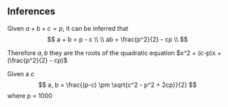 ## Inferences
Given $a + b + c = p$, it can be inferred that
$$
a + b = p - c \\
\\
ab = \frac{p^2}{2} - cp \\
$$

Therefore $a, b$ they are the roots of the quadratic equation $x^2 + (c-p)x + (\frac{p^2}{2} - cp)$

Given a $c$
$$
a, b = \frac{(p-c) \pm \sqrt{c^2 - p^2 + 2cp}}{2}
$$
where p = 1000